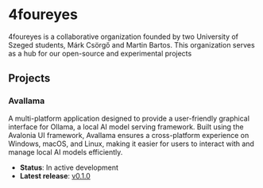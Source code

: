 # 4foureyes

4foureyes is a collaborative organization founded by two University of Szeged students, Márk Csörgő and Martin Bartos. This organization serves as a hub for our open-source and experimental projects

## Projects
### Avallama
A multi-platform application designed to provide a user-friendly graphical interface for Ollama, a local AI model serving framework. Built using the Avalonia UI framework, Avallama ensures a cross-platform experience on Windows, macOS, and Linux, making it easier for users to interact with and manage local AI models efficiently.
- **Status**: In active development
- **Latest release**: [v0.1.0](https://github.com/4foureyes/avallama/releases/tag/v0.1.0)
